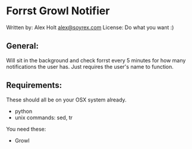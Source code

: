 Forrst Growl Notifier
=====================
Written by: Alex Holt <alex@soyrex.com>
License: Do what you want :)

General:
--------
Will sit in the background and check forrst every 5 minutes for
how many notifications the user has. Just requires the user's 
name to function.

Requirements:
-------------
These should all be on your OSX system already.
- python
- unix commands: sed, tr

You need these:
- Growl


